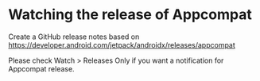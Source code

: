 # Watching the release of Appcompat

Create a GitHub release notes based on https://developer.android.com/jetpack/androidx/releases/appcompat

Please check Watch > Releases Only if you want a notification for Appcompat release.
